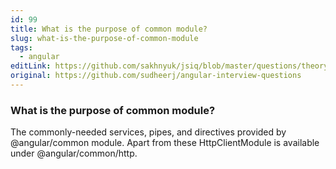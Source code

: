 ```yaml
---
id: 99
title: What is the purpose of common module?
slug: what-is-the-purpose-of-common-module
tags:
  - angular
editLink: https://github.com/sakhnyuk/jsiq/blob/master/questions/theory/angular/99.md
original: https://github.com/sudheerj/angular-interview-questions
---
```


### What is the purpose of common module?

The commonly-needed services, pipes, and directives provided by @angular/common module. Apart from these HttpClientModule is available under @angular/common/http.